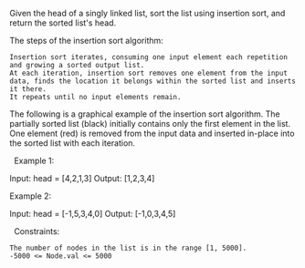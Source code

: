 Given the head of a singly linked list, sort the list using insertion sort, and return the sorted list's head.

The steps of the insertion sort algorithm:


	Insertion sort iterates, consuming one input element each repetition and growing a sorted output list.
	At each iteration, insertion sort removes one element from the input data, finds the location it belongs within the sorted list and inserts it there.
	It repeats until no input elements remain.


The following is a graphical example of the insertion sort algorithm. The partially sorted list (black) initially contains only the first element in the list. One element (red) is removed from the input data and inserted in-place into the sorted list with each iteration.

 
Example 1:

Input: head = [4,2,1,3]
Output: [1,2,3,4]


Example 2:

Input: head = [-1,5,3,4,0]
Output: [-1,0,3,4,5]


 
Constraints:


	The number of nodes in the list is in the range [1, 5000].
	-5000 <= Node.val <= 5000

